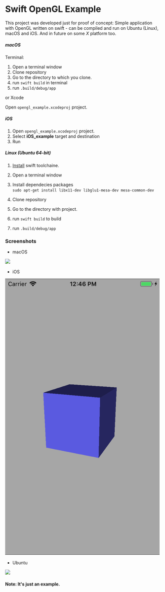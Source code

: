 # Swift OpenGL Example

This project was developed just for proof of concept: Simple application with OpenGL written on swift - can be compiled and run on Ubuntu (Linux), macOS and iOS. And in future on some *X* platform too. 

##### macOS

Terminal:

1. Open a terminal window
2. Clone repository 
3. Go to the directory to which you clone.
4. run `swift build` in terminal
5. run `.build/debug/app`

or Xcode

Open `opengl_example.xcodeproj` project.

##### iOS

1. Open `opengl_example.xcodeproj` project.
2. Select **iOS_example** target and destination
3. Run

##### Linux (Ubuntu 64-bit)

1. [Install](https://swift.org/getting-started/#installing-swift) swift toolchaine.

2. Open a terminal window
3. Install dependecies packages<br>
`sudo apt-get install libx11-dev libglu1-mesa-dev mesa-common-dev`
4. Clone repository
5. Go to the directory with project.
6. run `swift build` to build
7. run `.build/debug/app`


### Screenshots

- macOS<br>
<img src=screen1.png width="500">

- iOS<br>
<img src=Default-568h@2x.png width="500">


- Ubuntu<br>
<img src=screen2.png width="500">


<br>

#### Note: It's just an example. 

